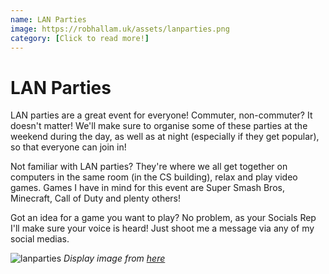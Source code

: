 ```yaml
---
name: LAN Parties
image: https://robhallam.uk/assets/lanparties.png
category: [Click to read more!]
---
```


# LAN Parties

LAN parties are a great event for everyone! Commuter, non-commuter? It doesn't matter! We'll make sure to organise some of these parties at the weekend during the day, as well as at night (especially if they get popular), so that everyone can join in!

Not familiar with LAN parties? They're where we all get together on computers in the same room (in the CS building), relax and play video games. Games I have in mind for this event are Super Smash Bros, Minecraft, Call of Duty and plenty others!

Got an idea for a game you want to play? No problem, as your Socials Rep I'll make sure your voice is heard! Just shoot me a message via any of my social medias.

![lanparties](https://robhallam.uk/assets/lanparties.png)
*Display image from [here](https://www.protacon.com/en/protacon-blog/lan-party-a-social-gathering-and-playing-with-friends/)*